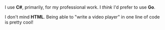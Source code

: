 I use **C#**, primarily, for my professional work.  I _think_ I'd prefer to use **Go**.

I don't mind **HTML**.  Being able to "write a video player" in one line of code is pretty cool! 
